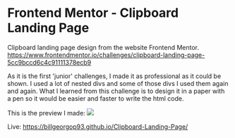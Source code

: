 # Frontend Mentor - Clipboard Landing Page

Clipboard landing page design from the website Frontend Mentor.
https://www.frontendmentor.io/challenges/clipboard-landing-page-5cc9bccd6c4c91111378ecb9

As it is the first 'junior' challenges, I made it as professional as it could be shown. I used a lot of nested divs and some of those divs I used them again and again. What I learned from this challenge is to design it in a paper with a pen so it would be easier and faster to write the html code.

This is the preview I made:
![](FinishedPreview.png)

Live: https://billgeorgop93.github.io/Clipboard-Landing-Page/
